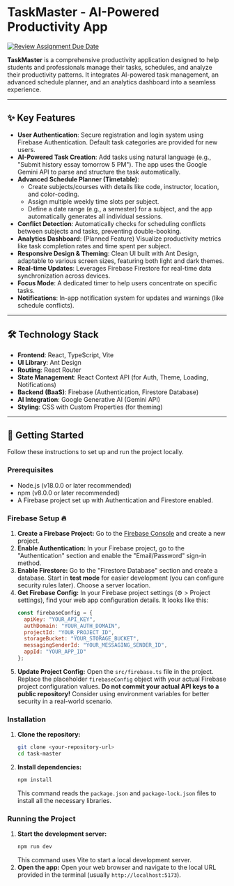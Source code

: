 # TaskMaster - AI-Powered Productivity App

[![Review Assignment Due Date](https://classroom.github.com/assets/deadline-readme-button-22041afd0340ce965d47ae6ef1cefeee28c7c493a6346c4f15d667ab976d596c.svg)](https://classroom.github.com/a/YHSq4TPZ)

**TaskMaster** is a comprehensive productivity application designed to help students and professionals manage their tasks, schedules, and analyze their productivity patterns. It integrates AI-powered task management, an advanced schedule planner, and an analytics dashboard into a seamless experience.

---

## ✨ Key Features

* **User Authentication**: Secure registration and login system using Firebase Authentication. Default task categories are provided for new users.
* **AI-Powered Task Creation**: Add tasks using natural language (e.g., "Submit history essay tomorrow 5 PM"). The app uses the Google Gemini API to parse and structure the task automatically.
* **Advanced Schedule Planner (Timetable)**:
    * Create subjects/courses with details like code, instructor, location, and color-coding.
    * Assign multiple weekly time slots per subject.
    * Define a date range (e.g., a semester) for a subject, and the app automatically generates all individual sessions.
* **Conflict Detection**: Automatically checks for scheduling conflicts between subjects and tasks, preventing double-booking.
* **Analytics Dashboard**: (Planned Feature) Visualize productivity metrics like task completion rates and time spent per subject.
* **Responsive Design & Theming**: Clean UI built with Ant Design, adaptable to various screen sizes, featuring both light and dark themes.
* **Real-time Updates**: Leverages Firebase Firestore for real-time data synchronization across devices.
* **Focus Mode**: A dedicated timer to help users concentrate on specific tasks.
* **Notifications**: In-app notification system for updates and warnings (like schedule conflicts).

---

## 🛠️ Technology Stack

* **Frontend**: React, TypeScript, Vite
* **UI Library**: Ant Design
* **Routing**: React Router
* **State Management**: React Context API (for Auth, Theme, Loading, Notifications)
* **Backend (BaaS)**: Firebase (Authentication, Firestore Database)
* **AI Integration**: Google Generative AI (Gemini API)
* **Styling**: CSS with Custom Properties (for theming)

---

## 🚀 Getting Started

Follow these instructions to set up and run the project locally.

### Prerequisites

* Node.js (v18.0.0 or later recommended)
* npm (v8.0.0 or later recommended)
* A Firebase project set up with Authentication and Firestore enabled.

### Firebase Setup 🔥

1.  **Create a Firebase Project:** Go to the [Firebase Console](https://console.firebase.google.com/) and create a new project.
2.  **Enable Authentication:** In your Firebase project, go to the "Authentication" section and enable the "Email/Password" sign-in method.
3.  **Enable Firestore:** Go to the "Firestore Database" section and create a database. Start in **test mode** for easier development (you can configure security rules later). Choose a server location.
4.  **Get Firebase Config:** In your Firebase project settings (⚙️ > Project settings), find your web app configuration details. It looks like this:
    ```javascript
    const firebaseConfig = {
      apiKey: "YOUR_API_KEY",
      authDomain: "YOUR_AUTH_DOMAIN",
      projectId: "YOUR_PROJECT_ID",
      storageBucket: "YOUR_STORAGE_BUCKET",
      messagingSenderId: "YOUR_MESSAGING_SENDER_ID",
      appId: "YOUR_APP_ID"
    };
    ```
5.  **Update Project Config:** Open the `src/firebase.ts` file in the project. Replace the placeholder `firebaseConfig` object with your actual Firebase project configuration values. **Do not commit your actual API keys to a public repository!** Consider using environment variables for better security in a real-world scenario.

### Installation

1.  **Clone the repository:**
    ```bash
    git clone <your-repository-url>
    cd task-master
    ```
2.  **Install dependencies:**
    ```bash
    npm install
    ```
    This command reads the `package.json` and `package-lock.json` files to install all the necessary libraries.

### Running the Project

1.  **Start the development server:**
    ```bash
    npm run dev
    ```
    This command uses Vite to start a local development server.
2.  **Open the app:** Open your web browser and navigate to the local URL provided in the terminal (usually `http://localhost:5173`).
